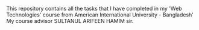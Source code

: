 This repository contains all the tasks that I have completed in my 'Web Technologies' course from American International University - Bangladesh'
My course advisor SULTANUL ARIFEEN HAMIM sir.
